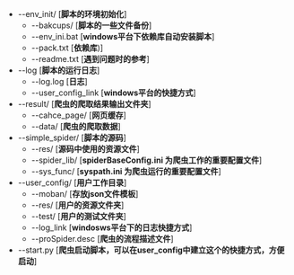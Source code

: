 - --env_init/ [**脚本的环境初始化**]
	- --bakcups/ [**脚本的一些文件备份**]
	- --env_ini.bat [**windows平台下依赖库自动安装脚本**]
	- --pack.txt [**依赖库**)]
	- --readme.txt [**遇到问题时的参考**]
- --log [**脚本的运行日志**]
	- --log.log [**日志**]
	- --user_config_link [**windows平台的快捷方式**]
- --result/ [**爬虫的爬取结果输出文件夹**]
	- --cahce_page/ [**网页缓存**]
	- --data/ [**爬虫的爬取数据**]
- --simple_spider/ [**脚本的源码**]
	- --res/ [**源码中使用的资源文件**]
	- --spider_lib/ [**spiderBaseConfig.ini 为爬虫工作的重要配置文件**]
	- --sys_func/ [**syspath.ini 为爬虫运行的重要配置文件**]
- --user_config/ [**用户工作目录**]
	- --moban/ [**存放json文件模板**]
	- --res/ [**用户的资源文件夹**]
	- --test/ [**用户的测试文件夹**]
	- --log_link [**windosws平台下的日志快捷方式**]
	- --proSpider.desc [**爬虫的流程描述文件**]
- --start.py [**爬虫启动脚本，可以在user_config中建立这个的快捷方式，方便启动**]